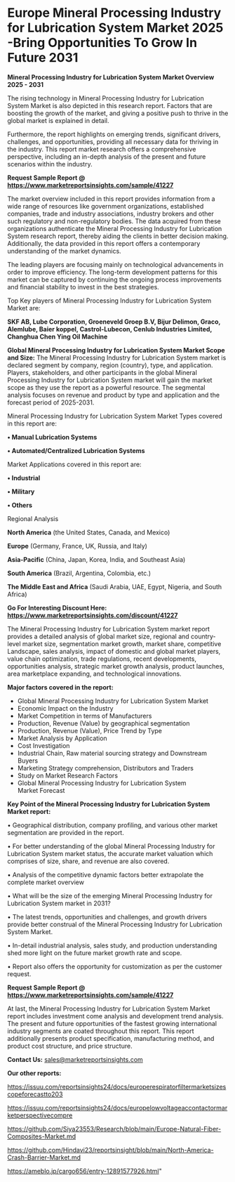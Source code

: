 # Europe Mineral Processing Industry for Lubrication System Market 2025 -Bring Opportunities To Grow In Future 2031

<Strong> Mineral Processing Industry for Lubrication System Market Overview 2025 - 2031</strong>

The rising technology in Mineral Processing Industry for Lubrication System Market is also depicted in this research report. Factors that are boosting the growth of the market, and giving a positive push to thrive in the global market is explained in detail.

Furthermore, the report highlights on emerging trends, significant drivers, challenges, and opportunities, providing all necessary data for thriving in the industry. This report market research offers a comprehensive perspective, including an in-depth analysis of the present and future scenarios within the industry.

<strong>Request Sample Report @ <a href=https://www.marketreportsinsights.com/sample/41227>https://www.marketreportsinsights.com/sample/41227</a></strong>

The market overview included in this report provides information from a wide range of resources like government organizations, established companies, trade and industry associations, industry brokers and other such regulatory and non-regulatory bodies. The data acquired from these organizations authenticate the Mineral Processing Industry for Lubrication System research report, thereby aiding the clients in better decision making. Additionally, the data provided in this report offers a contemporary understanding of the market dynamics.

The leading players are focusing mainly on technological advancements in order to improve efficiency. The long-term development patterns for this market can be captured by continuing the ongoing process improvements and financial stability to invest in the best strategies.

Top Key players of Mineral Processing Industry for Lubrication System Market are:

<strong>SKF AB, Lube Corporation, Groeneveld Groep B.V, Bijur Delimon, Graco, Alemlube, Baier koppel, Castrol-Lubecon, Cenlub Industries Limited, Changhua Chen Ying Oil Machine</strong>

<strong><b>Global Mineral Processing Industry for Lubrication System Market Scope and Size:</b></strong>
The Mineral Processing Industry for Lubrication System market is declared segment by company, region (country), type, and application. Players, stakeholders, and other participants in the global Mineral Processing Industry for Lubrication System market will gain the market scope as they use the report as a powerful resource. The segmental analysis focuses on revenue and product by type and application and the forecast period of 2025-2031.

Mineral Processing Industry for Lubrication System Market Types covered in this report are:

<strong>•  Manual Lubrication Systems

•  Automated/Centralized Lubrication Systems</strong>

Market Applications covered in this report are:

<strong>•  Industrial

•  Military

•  Others</strong> 

Regional Analysis

<strong>North America</strong> (the United States, Canada, and Mexico)

<strong>Europe</strong> (Germany, France, UK, Russia, and Italy)

<strong>Asia-Pacific</strong> (China, Japan, Korea, India, and Southeast Asia)

<strong>South America</strong> (Brazil, Argentina, Colombia, etc.)

<strong>The Middle East and Africa</strong> (Saudi Arabia, UAE, Egypt, Nigeria, and South Africa)

<strong>Go For Interesting Discount Here: <a href=https://www.marketreportsinsights.com/discount/41227>https://www.marketreportsinsights.com/discount/41227</a></strong>

The Mineral Processing Industry for Lubrication System market report provides a detailed analysis of global market size, regional and country-level market size, segmentation market growth, market share, competitive Landscape, sales analysis, impact of domestic and global market players, value chain optimization, trade regulations, recent developments, opportunities analysis, strategic market growth analysis, product launches, area marketplace expanding, and technological innovations.

<strong><b>Major factors covered in the report:</b></strong>
<ul>
  <li>Global Mineral Processing Industry for Lubrication System Market </li>
  <li>Economic Impact on the Industry</li>
  <li>Market Competition in terms of Manufacturers</li>
  <li>Production, Revenue (Value) by geographical segmentation</li>
  <li>Production, Revenue (Value), Price Trend by Type</li>
  <li>Market Analysis by Application</li>
  <li>Cost Investigation</li>
  <li>Industrial Chain, Raw material sourcing strategy and Downstream Buyers</li>
  <li>Marketing Strategy comprehension, Distributors and Traders</li>
  <li>Study on Market Research Factors</li>
  <li>Global Mineral Processing Industry for Lubrication System Market Forecast</li>
</ul>

<strong><b>Key Point of the Mineral Processing Industry for Lubrication System Market report:</b></strong>

• Geographical distribution, company profiling, and various other market segmentation are provided in the report.

• For better understanding of the global Mineral Processing Industry for Lubrication System market status, the accurate market valuation which comprises of size, share, and revenue are also covered.

• Analysis of the competitive dynamic factors better extrapolate the complete market overview

• What will be the size of the emerging Mineral Processing Industry for Lubrication System market in 2031?

• The latest trends, opportunities and challenges, and growth drivers provide better construal of the Mineral Processing Industry for Lubrication System Market.

• In-detail industrial analysis, sales study, and production understanding shed more light on the future market growth rate and scope.

• Report also offers the opportunity for customization as per the customer request.

<strong>Request Sample Report @ <a href=https://www.marketreportsinsights.com/sample/41227>https://www.marketreportsinsights.com/sample/41227</a></strong>

At last, the Mineral Processing Industry for Lubrication System Market report includes investment come analysis and development trend analysis. The present and future opportunities of the fastest growing international industry segments are coated throughout this report. This report additionally presents product specification, manufacturing method, and product cost structure, and price structure.

<strong>Contact Us:</strong>
sales@marketreportsinsights.com

<strong>Our other reports:</strong>

<a href=https://issuu.com/reportsinsights24/docs/europerespiratorfiltermarketsizescopeforecastto203>https://issuu.com/reportsinsights24/docs/europerespiratorfiltermarketsizescopeforecastto203</a>

<a href=https://issuu.com/reportsinsights24/docs/europelowvoltageaccontactormarketperspectivecompre>https://issuu.com/reportsinsights24/docs/europelowvoltageaccontactormarketperspectivecompre</a>

<a href=https://github.com/Siya23553/Research/blob/main/Europe-Natural-Fiber-Composites-Market.md>https://github.com/Siya23553/Research/blob/main/Europe-Natural-Fiber-Composites-Market.md</a>

<a href=https://github.com/Hindavi23/reportsinsight/blob/main/North-America-Crash-Barrier-Market.md>https://github.com/Hindavi23/reportsinsight/blob/main/North-America-Crash-Barrier-Market.md</a>

<a href=https://ameblo.jp/cargo656/entry-12891577926.html>https://ameblo.jp/cargo656/entry-12891577926.html</a>"
